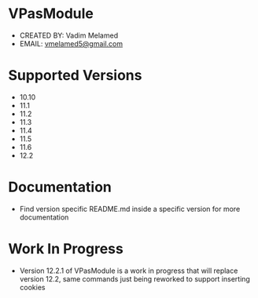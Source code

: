 # VPasModule
- CREATED BY: Vadim Melamed
- EMAIL: vmelamed5@gmail.com

# Supported Versions
- 10.10
- 11.1
- 11.2
- 11.3
- 11.4
- 11.5
- 11.6
- 12.2

# Documentation
- Find version specific README.md inside a specific version for more documentation

# Work In Progress
- Version 12.2.1 of VPasModule is a work in progress that will replace version 12.2, same commands just being reworked to support inserting cookies
